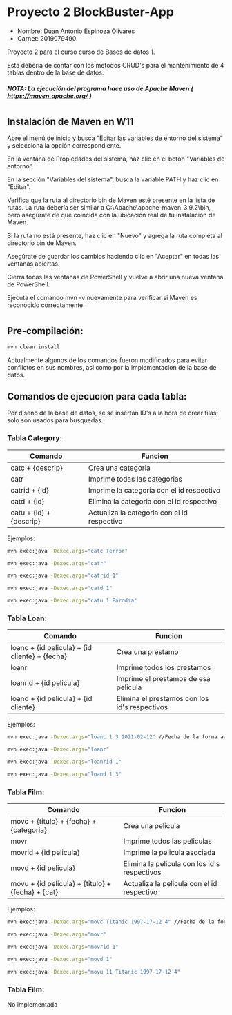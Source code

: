 # Proyecto 2 BlockBuster-App

* Nombre: Duan Antonio Espinoza Olivares
* Carnet: 2019079490.



Proyecto 2 para el curso curso de Bases de datos 1.

Esta deberia de contar con los metodos CRUD's para el mantenimiento de 4 tablas dentro de la base de datos.

##### NOTA: La ejecución del programa hace uso de Apache Maven ( https://maven.apache.org/ )

#
## Instalación de Maven en W11

Abre el menú de inicio y busca "Editar las variables de entorno del sistema" y selecciona la opción correspondiente.

En la ventana de Propiedades del sistema, haz clic en el botón "Variables de entorno".

En la sección "Variables del sistema", busca la variable PATH y haz clic en "Editar".

Verifica que la ruta al directorio bin de Maven esté presente en la lista de rutas. La ruta debería ser similar a C:\Apache\apache-maven-3.9.2\bin, pero asegúrate de que coincida con la ubicación real de tu instalación de Maven.

Si la ruta no está presente, haz clic en "Nuevo" y agrega la ruta completa al directorio bin de Maven.

Asegúrate de guardar los cambios haciendo clic en "Aceptar" en todas las ventanas abiertas.

Cierra todas las ventanas de PowerShell y vuelve a abrir una nueva ventana de PowerShell.

Ejecuta el comando mvn -v nuevamente para verificar si Maven es reconocido correctamente.

#
## Pre-compilación:
```bash
mvn clean install
```

 Actualmente algunos de los comandos fueron modificados para evitar conflictos en sus nombres, asi como por la implementacion de la base de datos.

 ## Comandos de ejecucion para cada tabla:
 Por diseño de la base de datos, se se insertan ID's a la hora de crear filas; solo son usados para busquedas.

 ### Tabla Category:

 | Comando | Funcion |
 |---------|---------|
 | catc + {descrip} | Crea una categoria |
 | catr    | Imprime todas las categorias |
 | catrid + {id} | Imprime la categoria con el id respectivo |
 | catd + {id} | Elimina la categoria con el id respectivo |
 | catu + {id} + {descrip} | Actualiza la categoria con el id respectivo |

Ejemplos:
```bash
mvn exec:java -Dexec.args="catc Terror"

mvn exec:java -Dexec.args="catr"

mvn exec:java -Dexec.args="catrid 1"

mvn exec:java -Dexec.args="catd 1"

mvn exec:java -Dexec.args="catu 1 Parodia"
```

 ### Tabla Loan:

 | Comando | Funcion |
 |---------|---------|
 | loanc + {id pelicula} + {id cliente} + {fecha} | Crea una prestamo |
 | loanr    | Imprime todos los prestamos |
 | loanrid + {id pelicula} | Imprime el prestamos de esa pelicula |
 | loand + {id pelicula} + {id cliente} | Elimina el prestamos con los id's respectivos |

Ejemplos:
```bash
mvn exec:java -Dexec.args="loanc 1 3 2021-02-12" //Fecha de la forma aaaa-mm-dd

mvn exec:java -Dexec.args="loanr"

mvn exec:java -Dexec.args="loanrid 1"

mvn exec:java -Dexec.args="loand 1 3"
```

 ### Tabla Film:

 | Comando | Funcion |
 |---------|---------|
 | movc + {titulo} + {fecha} + {categoria} | Crea una pelicula |
 | movr    | Imprime todos las peliculas |
 | movrid + {id pelicula} | Imprime la pelicula asociada |
 | movd + {id pelicula} | Elimina la pelicula con los id's respectivos |
 | movu + {id pelicula} + {titulo} + {fecha} + {cat} | Actualiza la pelicula con el id respectivo |

Ejemplos:
```bash
mvn exec:java -Dexec.args="movc Titanic 1997-17-12 4" //Fecha de la forma aaaa-mm-dd

mvn exec:java -Dexec.args="movr"

mvn exec:java -Dexec.args="movrid 1"

mvn exec:java -Dexec.args="movd 1"

mvn exec:java -Dexec.args="movu 11 Titanic 1997-17-12 4"
```


 ### Tabla Film:
 No implementada 


 
